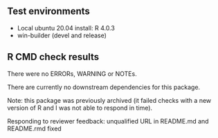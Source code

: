 ## Test environments
* Local ubuntu 20.04 install: R 4.0.3
* win-builder (devel and release)

## R CMD check results

There were no ERRORs, WARNING or NOTEs.

There are currently no downstream dependencies for this package.

Note: this package was previously archived (it failed checks with a new version
of R and I was not able to respond in time).

Responding to reviewer feedback: unqualified URL in README.md and README.rmd fixed

